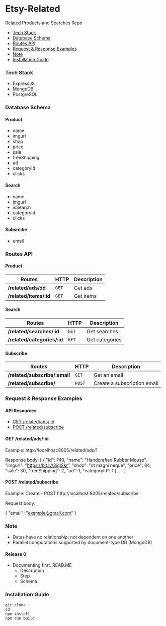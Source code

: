 # Etsy-Related
Related Products and Searches Repo

* [Tech Stack](#tech-stack)
* [Database Schema](#database-schema)
* [Routes API](#routes-api)
* [Request & Response Examples](#request-&-response-examples)
* [Note](#note)
* [Installation Guide](#installation-guide)

### Tech Stack
- ExpressJS
- MongoDB
- PostgreSQL

### Database Schema

#### Product
- name
- imgurl
- shop
- price
- sale
- freeShipping
- ad
- categoryId
- clicks

#### Search
- name
- imgurl
- isSearch
- categoryId
- clicks

#### Subsrcibe
- email

### Routes API
#### Product
Routes | HTTP | Description
--- | --- | ---
**/related/ads/:id** | `GET` | Get ads
**/related/items/:id** | `GET` | Get items

#### Search
Routes | HTTP | Description
--- | --- | ---
**/related/searches/:id** | `GET` | Get searches
**/related/categories/:id** | `GET` | Get categories

#### Subscribe
Routes | HTTP | Description
--- | --- | ---
**/related/subscribe/:email** | `GET` | Get an email
**/related/subscribe/** | `POST` | Create a subscription email

### Request & Response Examples

#### API Resources

  - [GET /related/ads/:id](#get-relatedads)
  - [POST /related/subscribe](#post-relatedemail)

#### GET /related/ads/:id

Example: http://localhost:8005/related/ads/1

Response body:
[
    {
        "id": 740,
        "name": "Handcrafted Rubber Mouse",
        "imgurl": "https://bit.ly/3jqISkr",
        "shop": "ut magni neque",
        "price": 84,
        "sale": 30,
        "freeShipping": 2,
        "ad": 1,
        "categoryId": 1
    },
    ...
]

#### POST /related/subscribe

Example: Create – POST  http://localhost:8005/related/subscribe

Request body:

{
    "email": "example@gmail.com"
}

### Note
- Datas have no relationship; not dependent on one another
- Parallel computations supported by document-type DB (MongoDB)

#### Release 0
- Documenting first. READ.ME
  - Description
  - Step
  - Schema

### Installation Guide
```
git clone
cd
npm install
npm run build
```